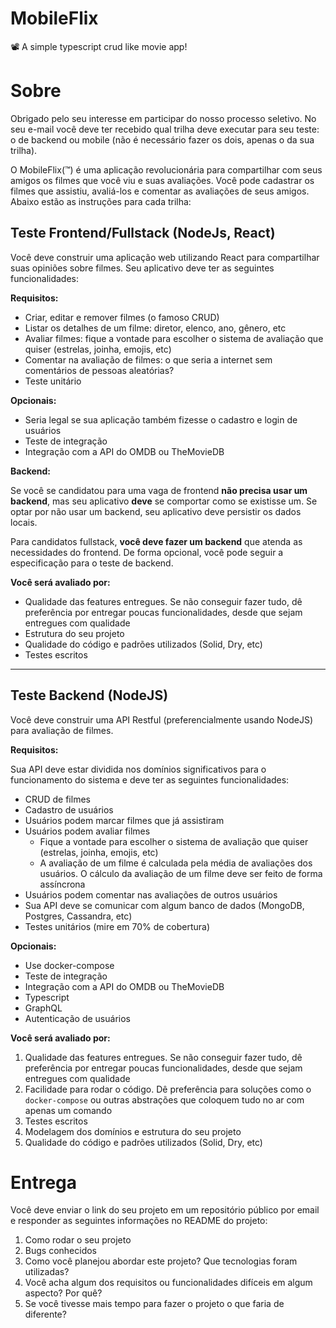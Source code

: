 # MobileFlix

📽 A simple typescript crud like movie app!

# Sobre

Obrigado pelo seu interesse em participar do nosso processo seletivo. No seu e-mail você deve ter recebido qual trilha
deve executar para seu teste: o de backend ou mobile (não é necessário fazer os dois, apenas o da sua trilha).

O MobileFlix(:tm:) é uma aplicação revolucionária para compartilhar com seus amigos os filmes que você viu e suas
avaliações. Você pode cadastrar os filmes que assistiu, avaliá-los e comentar as avaliações de seus amigos. Abaixo estão
as instruções para cada trilha:

## Teste Frontend/Fullstack (NodeJs, React)

Você deve construir uma aplicação web utilizando React para compartilhar suas opiniões sobre filmes. Seu aplicativo deve
ter as seguintes funcionalidades:

**Requisitos:**

- Criar, editar e remover filmes (o famoso CRUD)
- Listar os detalhes de um filme: diretor, elenco, ano, gênero, etc
- Avaliar filmes: fique a vontade para escolher o sistema de avaliação que quiser (estrelas, joinha, emojis, etc)
- Comentar na avaliação de filmes: o que seria a internet sem comentários de pessoas aleatórias?
- Teste unitário

**Opcionais:**

- Seria legal se sua aplicação também fizesse o cadastro e login de usuários
- Teste de integração
- Integração com a API do OMDB ou TheMovieDB

**Backend:**

Se você se candidatou para uma vaga de frontend **não precisa usar um backend**, mas seu aplicativo **deve** se
comportar como se existisse um. Se optar por não usar um backend, seu aplicativo deve persistir os dados locais.

Para candidatos fullstack, **você deve fazer um backend** que atenda as necessidades do frontend. De forma opcional,
você pode seguir a especificação para o teste de backend.

**Você será avaliado por:**

- Qualidade das features entregues. Se não conseguir fazer tudo, dê preferência por entregar poucas funcionalidades,
  desde que sejam entregues com qualidade
- Estrutura do seu projeto
- Qualidade do código e padrões utilizados (Solid, Dry, etc)
- Testes escritos

---

## Teste Backend (NodeJS)

Você deve construir uma API Restful (preferencialmente usando NodeJS) para avaliação de filmes.

**Requisitos:**

Sua API deve estar dividida nos domínios significativos para o funcionamento do sistema e deve ter as seguintes
funcionalidades:

- CRUD de filmes
- Cadastro de usuários
- Usuários podem marcar filmes que já assistiram
- Usuários podem avaliar filmes
    - Fique a vontade para escolher o sistema de avaliação que quiser (estrelas, joinha, emojis, etc)
    - A avaliação de um filme é calculada pela média de avaliações dos usuários. O cálculo da avaliação de um filme deve
      ser feito de forma assíncrona
- Usuários podem comentar nas avaliações de outros usuários
- Sua API deve se comunicar com algum banco de dados (MongoDB, Postgres, Cassandra, etc)
- Testes unitários (mire em 70% de cobertura)

**Opcionais:**

- Use docker-compose
- Teste de integração
- Integração com a API do OMDB ou TheMovieDB
- Typescript
- GraphQL
- Autenticação de usuários

**Você será avaliado por:**

1. Qualidade das features entregues. Se não conseguir fazer tudo, dê preferência por entregar poucas funcionalidades,
   desde que sejam entregues com qualidade
1. Facilidade para rodar o código. Dê preferência para soluções como o `docker-compose` ou outras abstrações que
   coloquem tudo no ar com apenas um comando
1. Testes escritos
1. Modelagem dos domínios e estrutura do seu projeto
1. Qualidade do código e padrões utilizados (Solid, Dry, etc)

# Entrega

Você deve enviar o link do seu projeto em um repositório público por email e responder as seguintes informações no
README do projeto:

1. Como rodar o seu projeto
1. Bugs conhecidos
1. Como você planejou abordar este projeto? Que tecnologias foram utilizadas?
1. Você acha algum dos requisitos ou funcionalidades difíceis em algum aspecto? Por quê?
1. Se você tivesse mais tempo para fazer o projeto o que faria de diferente?
